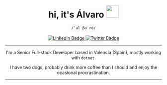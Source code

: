 <div align="center">
  <h1 align="center">hi, it's Álvaro <img src="https://media.giphy.com/media/hvRJCLFzcasrR4ia7z/giphy.gif" width="40"></h1>
  <code>/'al βa ro/</code>

</div>
</br>
<div id="badges" align="center">
  <a href="https://www.linkedin.com/in/alvaro-ortega-pickmans">
    <img src="https://img.shields.io/badge/LinkedIn-blue?style=for-the-badge&logo=linkedin&logoColor=white" alt="LinkedIn Badge"/>
  </a>
  <a href="https://twitter.com/alvpickmans">
    <img src="https://img.shields.io/badge/Twitter-blue?style=for-the-badge&logo=twitter&logoColor=white" alt="Twitter Badge"/>
  </a>
</div>

<hr>
<div align="center">
  <p>I'm a Senior Full-stack Developer based in Valencia (Spain), mostly working with <code>dotnet</code>.</p>
  <p>I have two dogs, probably drink more coffee than I should and enjoy the ocasional procrastination.</p>
</div>
<hr>

